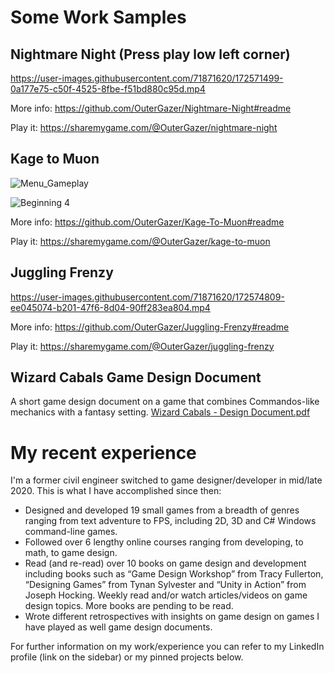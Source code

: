 # Some Work Samples
## Nightmare Night (Press play low left corner)

https://user-images.githubusercontent.com/71871620/172571499-0a177e75-c50f-4525-8fbe-f51bd880c95d.mp4

More info: https://github.com/OuterGazer/Nightmare-Night#readme

Play it: https://sharemygame.com/@OuterGazer/nightmare-night


## Kage to Muon

![Menu_Gameplay](https://user-images.githubusercontent.com/71871620/129698933-cf032096-167e-47ec-b380-885b656877ab.gif)

![Beginning 4](https://user-images.githubusercontent.com/71871620/129920802-d4dca8b3-5597-46ed-bdaa-1a6b729df60a.png)

More info: https://github.com/OuterGazer/Kage-To-Muon#readme

Play it: https://sharemygame.com/@OuterGazer/kage-to-muon


## Juggling Frenzy

https://user-images.githubusercontent.com/71871620/172574809-ee045074-b201-47f6-8d04-90ff283ea804.mp4

More info: https://github.com/OuterGazer/Juggling-Frenzy#readme

Play it: https://sharemygame.com/@OuterGazer/juggling-frenzy


## Wizard Cabals Game Design Document

A short game design document on a game that combines Commandos-like mechanics with a fantasy setting.
[Wizard Cabals - Design Document.pdf](https://github.com/OuterGazer/OuterGazer/files/8860091/Wizard.Cabals.-.Design.Document.pdf)



# My recent experience

I'm a former civil engineer switched to game designer/developer in mid/late 2020. This is what I have accomplished since then:

- Designed and developed 19 small games from a breadth of genres ranging from text adventure to FPS, including 2D, 3D and C# Windows command-line games.
- Followed over 6 lengthy online courses ranging from developing, to math, to game design.
- Read (and re-read) over 10 books on game design and development including books such as “Game Design Workshop” from Tracy Fullerton, “Designing Games” from Tynan Sylvester and “Unity in Action” from Joseph Hocking. Weekly read and/or watch articles/videos on game design topics. More books are pending to be read.
- Wrote different retrospectives with insights on game design on games I have played as well game design documents.

For further information on my work/experience you can refer to my LinkedIn profile (link on the sidebar) or my pinned projects below.
